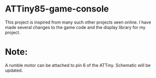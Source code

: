 # ATTiny85-game-console

This project is inspired from many such other projects seen online.
I have made several changes to the game code and the display library for my project.

# Note:

A rumble motor can be attached to pin 6 of the ATTiny. Schematic will be updated.
